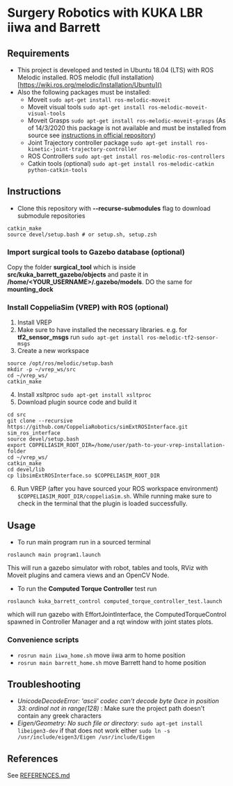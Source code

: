 Surgery Robotics with KUKA LBR iiwa and Barrett
================================================

## Requirements

- This project is developed and tested in Ubuntu 18.04 (LTS) with ROS Melodic installed. ROS melodic (full installation) [https://wiki.ros.org/melodic/Installation/Ubuntu]()
- Also the following packages must be installed:
  - Moveit `sudo apt-get install ros-melodic-moveit`
  - Moveit visual tools `sudo apt-get install ros-melodic-moveit-visual-tools`
  - Moveit Grasps `sudo apt-get install ros-melodic-moveit-grasps` (As of 14/3/2020 this package is not available and must be installed from source see [instructions in official repository](https://github.com/ros-planning/moveit_grasps#install-from-source))
  - Joint Trajectory controller package `sudo apt-get install ros-kinetic-joint-trajectory-controller`
  - ROS Controllers `sudo apt-get install ros-melodic-ros-controllers`
  - Catkin tools (optional) `sudo apt-get install ros-melodic-catkin python-catkin-tools`

## Instructions

- Clone this repository with **--recurse-submodules** flag to download submodule repositories
```
catkin_make
source devel/setup.bash # or setup.sh, setup.zsh
```

### Import surgical tools to Gazebo database (optional)

Copy the folder **surgical_tool** which is inside **src/kuka_barrett_gazebo/objects** and paste it in **/home/<YOUR_USERNAME>/.gazebo/models**. DO the same for **mounting_dock**

### Install CoppeliaSim (VREP) with ROS (optional)

1. Install VREP
2. Make sure to have installed the necessary libraries. e.g. for **tf2_sensor_msgs** run `sudo apt-get install ros-melodic-tf2-sensor-msgs`
3. Create a new workspace 
```
source /opt/ros/melodic/setup.bash
mkdir -p ~/vrep_ws/src
cd ~/vrep_ws/
catkin_make
```
4. Install xsltproc `sudo apt-get install xsltproc`
5. Download plugin source code and build it
```
cd src
git clone --recursive https://github.com/CoppeliaRobotics/simExtROSInterface.git sim_ros_interface
source devel/setup.bash
export COPPELIASIM_ROOT_DIR=/home/user/path-to-your-vrep-installation-folder
cd ~/vrep_ws/
catkin_make
cd devel/lib
cp libsimExtROSInterface.so $COPPELIASIM_ROOT_DIR
```
6. Run VREP (after you have sourced your ROS workspace environment) `$COPPELIASIM_ROOT_DIR/coppeliaSim.sh`. 
While running make sure to check in the terminal that the plugin is loaded successfully.


## Usage

- To run main program run in a sourced terminal 
```
roslaunch main program1.launch
```
This will run a gazebo simulator with robot, tables and tools, RViz with Moveit plugins and camera 
views and an OpenCV Node.

- To run the **Computed Torque Controller** test run 
```
roslaunch kuka_barrett_control computed_torque_controller_test.launch
```
which will run gazebo with EffortJointInterface, the ComputedTorqueControl spawned in Controller Manager 
and a rqt window with joint states plots.

### Convenience scripts
- `rosrun main iiwa_home.sh` move iiwa arm to home position
- `rosrun main barrett_home.sh` move Barrett hand to home position


## Troubleshooting

- _UnicodeDecodeError: 'ascii' codec can't decode byte 0xce in position 33: ordinal not in range(128)_ : Make sure the project path doesn't contain any greek characters
- _Eigen/Geometry: No such file or directory_: `sudo apt-get install libeigen3-dev` if that does not work either `sudo ln -s /usr/include/eigen3/Eigen /usr/include/Eigen`

## References

See [REFERENCES.md](./REFERENCES.md)